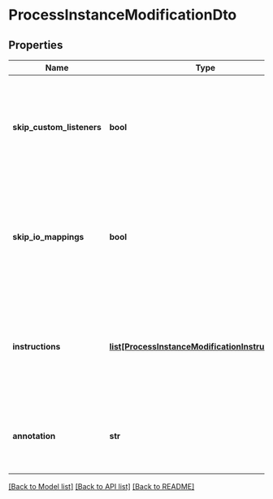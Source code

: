 # ProcessInstanceModificationDto

## Properties
Name | Type | Description | Notes
------------ | ------------- | ------------- | -------------
**skip_custom_listeners** | **bool** | Skip execution listener invocation for activities that are started or ended as part of this request. | [optional] 
**skip_io_mappings** | **bool** | Skip execution of [input/output variable mappings](https://docs.camunda.org/manual/7.13/user-guide/process-engine/variables/#input-output-variable-mapping) for activities that are started or ended as part of this request. | [optional] 
**instructions** | [**list[ProcessInstanceModificationInstructionDto]**](ProcessInstanceModificationInstructionDto.md) | JSON array of modification instructions. The instructions are executed in the order they are in. | [optional] 
**annotation** | **str** | An arbitrary text annotation set by a user for auditing reasons. | [optional] 

[[Back to Model list]](../README.md#documentation-for-models) [[Back to API list]](../README.md#documentation-for-api-endpoints) [[Back to README]](../README.md)


